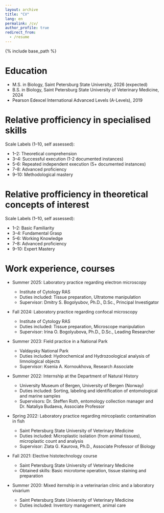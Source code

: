 ```yaml
---
layout: archive
title: "CV"
lang: en
permalink: /cv/
author_profile: true
redirect_from:
  - /resume
---
```


{% include base_path %}

Education
======
* M.S. in Biology, Saint Petersburg State University, 2026 (expected)
* B.S. in Biology, Saint Petersburg State University of Veterinary Medicine, 2024
* Pearson Edexcel International Advanced Levels (A-Levels), 2019

Relative profficiency in specialised skills
======

<div id="radar-chart-1"></div>

Scale Labels (1–10, self assessed):
* 1–2: Theoretical comprehension
* 3–4: Successful execution (1-2 documented instances)
* 5–6: Repeated independent execution (5+ documented instances)
* 7–8: Advanced proficiency
* 9–10: Methodological mastery

Relative profficiency in theoretical concepts of interest
======
<div id="radar-chart-2"></div>

<style>
.radar-chart {
  margin: 20px auto;
  font-family: var(--global-font-family, Arial, sans-serif);
  color: var(--global-text-color-light, #333);
}
.radar-chart svg {
  display: block;
  overflow: visible !important;
}
.legend {
  cursor: pointer;
  font-size: 12px;
  font-family: inherit;
  fill: currentColor;
}
.legend:hover {
  font-weight: bold;
}
.tooltip {
  position: absolute;
  background: rgba(0,0,0,0.8);
  color: white;
  padding: 5px 10px;
  border-radius: 3px;
  pointer-events: none;
  opacity: 0;
  font-size: 14px;
  font-family: inherit;
}
.radar-area {
  stroke-width: 2px;
  fill-opacity: 0.3;
}
.grid-circle {
  fill: none;
  stroke: #ccc;
  stroke-width: 0.5px;
}
</style>

<script src="{{ base_path }}/js/d3.v7.js"></script>

<script src="{{ base_path }}/js/spidercven.js"></script>

Scale Labels (1–10, self assessed):
* 1–2: Basic Familiarity
* 3–4: Fundamental Grasp
* 5–6: Working Knowledge 
* 7–8: Advanced proficiency
* 9–10: Expert Mastery

Work experience, courses
======
* Summer 2025: Laboratory practice regarding electron microscopy
  * Institute of Cytology RAS
  * Duties included: Tissue preparation, Ultratome manipulation 
  * Supervisor: Dmitry S. Bogolyubov, Ph.D., D.Sc., Principal Investigator

* Fall 2024: Laboratory practice regarding confocal microscopy 
  * Institute of Cytology RAS
  * Duties included: Tissue preparation, Microscope manipulation
  * Supervisor: Irina O. Bogolyubova, Ph.D., D.Sc., Leading Researcher

* Summer 2023: Field practice in a National Park
  * Valdaysky National Park
  * Duties included: Hydrochemical and Hydrozoological analysis of limnological objects
  * Supervisor: Ksenia A. Kornoukhova, Research Associate

* Summer 2022: Internship at the Department of Natural History
  * University Museum of Bergen, University of Bergen (Norway)
  * Duties included: Sorting, labeling and identification of entomological and marine samples
  * Supervisors: Dr. Steffen Roth, entomology collection manager and Dr. Nataliya Budaeva, Associate Professor

* Spring 2022: Laboratory practice regarding mircoplastic contamination in fish
  * Saint Petersburg State University of Veterinary Medicine
  * Duties included: Microplastic isolation (from animal tissues), microplastic count and analysis
  * Supervisor: Zlata G. Kaurova, Ph.D., Associate Professor of Biology 

* Fall 2021: Elective histotechnology course
  * Saint Petersburg State University of Veterinary Medicine
  * Obtained skills: Basic microtome operation, tissue staining and preparation

* Summer 2020: Mixed iternship in a veterinarian clinic and a laboratory vivarium
  * Saint Petersburg State University of Veterinary Medicine
  * Duties included: Inventory management, animal care